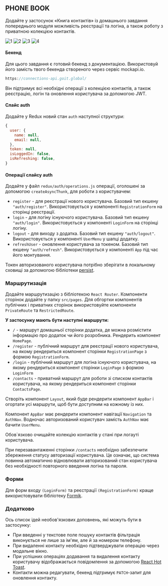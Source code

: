 ## PHONE BOOK

Додайте у застосунок «Книга контактів» із домашнього завдання попереднього
модуля можливість реєстрації та логіна, а також роботу з приватною колекцією
контактів.

![1](https://github.com/NelliDiachkina/goit-react-hw-08/assets/99911692/214a5902-3741-4160-9cf6-d6d4bc7fb41b)
![2](https://github.com/NelliDiachkina/goit-react-hw-08/assets/99911692/864613a9-b974-4e02-bca0-8c5f1a069e2f)
![3](https://github.com/NelliDiachkina/goit-react-hw-08/assets/99911692/5d01713f-6e9f-497e-95cf-ac9a9529dea1)
![4](https://github.com/NelliDiachkina/goit-react-hw-08/assets/99911692/d1ca6a20-880b-45d7-9673-a1ef5ab4c9e2)


#### Бекенд

Для цього завдання є готовий бекенд з документацією. Використовуй його замість
твого бекенда створеного через сервіс mockapi.io.

```js
https://connections-api.goit.global/
```

Він підтримує всі необхідні операції з колекцією контактів, а також реєстрацію,
логін та оновлення користувача за допомогою JWT.

#### Слайс auth

Додайте у Redux новий стан `auth` наступної структури:

```js
{
  user: {
    name: null,
    email: null,
  },
  token: null,
  isLoggedIn: false,
  isRefreshing: false,
}
```

#### Операції слайсу auth

Додайте у файл `redux/auth/operations.js` операції, оголошені за допомогою
`createAsyncThunk`, для роботи з користувачем:

- `register` - для реєстрації нового користувача. Базовий тип екшену
  `"auth/register"`. Використовується у компоненті `RegistrationForm` на
  сторінці реєстрації.
- `login` - для логіну існуючого користувача. Базовий тип екшену `"auth/login"`.
  Використовується у компоненті `LoginForm` на сторінці логіну.
- `logout` - для виходу з додатка. Базовий тип екшену `"auth/logout"`.
  Використовується у компоненті `UserMenu` у шапці додатку.
- `refreshUser` - оновлення користувача за токеном. Базовий тип екшену
  `"auth/refresh"`. Використовується у компоненті `App` під час його монтування.

Токен авторизованого користувача потрібно зберігати в локальному сховищі за
допомогою бібліотеки [persist](https://github.com/rt2zz/redux-persist#readme).

### Маршрутизація

Додайте маршрутизацію з бібліотекою `React Router`. Компоненти сторінок додайте
у папку `src/pages`. Для обгортки компонентів публічних і приватних сторінок
використовуйте компоненти `PrivateRoute` та `RestrictedRoute`.

**У застосунку мають бути наступні маршрути:**

- `/` - маршрут домашньої сторінки додатка, де можна розмістити інформацію про
  додаток чи його розробника. Рендерить компонент `HomePage`.
- `/register` - публічний маршрут для реєстрації нового користувача, на якому
  рендериться компонент сторінки `RegistrationPage` з формою `RegistrationForm`.
- `/login` - публічний маршрут для логіна існуючого користувача, на якому
  рендериться компонент сторінки `LoginPage` з формою `LoginForm`
- `/contacts` - приватний маршрут для роботи зі списком контактів користувача,
  на якому рендериться компонент сторінки `ContactsPage`.

Створіть компонент `Layout`, який буде рендерити компонент `AppBar` і огортати
усі маршрути, щоб бути доступним на кожному із них.

Компонент `AppBar` має рендерити компонент навігації `Navigation` та `AuthNav`.
Водночас авторизований користувач замість `AuthNav` має бачити `UserMenu`.

Обов`язково очищайте колекцію контактів у стані при логауті користувача.

При перезавантаженні сторінки `/contacts` необхідно забезпечити збереження
статусу авторизації користувача. Це означає, що система повинна автоматично
відновлювати авторизований стан користувача без необхідності повторного введення
логіна та пароля.

### Форми

Для форм входу `(LoginForm)` та реєстрації `(RegistrationForm)` краще
використовувати бібліотеку [Formik](https://formik.org/).

### Додатково

Ось список ідей необов'язкових доповнень, які можуть бути в застосунку:

- При введенні у текстове поле пошуку контактів фільтрація виконується не лише
  за ім'ям, але й за номером телефону.
- При видаленні контакту необхідно підтверджувати операцію через модальне вікно.
- При успішних операціях додавання та видалення контакту користувачу
  відображається повідомлення за допомогою
  [React Hot Toast](https://react-hot-toast.com/).
- Контакти можна редагувати, бекенд підтримує `PATCH`-запит для оновлення
  контакту.
